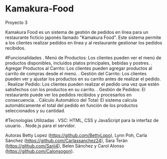# Kamakura-Food
Proyecto 3

Kamakura Food es un sistema de gestión de pedidos en línea para un restaurante ficticio japonés llamado "Kamakura Food". Este sistema permite a los clientes realizar pedidos en línea y al restaurante gestionar los pedidos recibidos.

#Funcionalidades
. Menú de Productos: Los clientes pueden ver el menú de productos disponibles, incluidos platos principales, bebidas y postres.
. Agregar Productos al Carrito: Los clientes pueden agregar productos al carrito de compras desde el menú.
. Gestión del Carrito: Los clientes pueden ver y ajustar los productos en su carrito antes de realizar el pedido.
. Realizar Pedido: Los clientes pueden realizar el pedido una vez que estén satisfechos con los productos en su carrito.
. Gestión de Pedidos: El restaurante puede ver los pedidos recibidos y procesarlos en consecuencia.
. Cálculo Automático del Total: El sistema calcula automáticamente el total del pedido en función de los productos seleccionados y su cantidad.

#Tecnologías Utilizadas
. VSC: HTML, CSS y JavaScript para la interfaz de usuario.
. Node.js para el servidor.

Autoras
Betty Lopez (https://github.com/BettyLopo), Lynn Poh, Carla Sánchez (https://github.com/Carlassanchez24), Sara Terán (https://github.com/Sarii4), Belen Sánchez y Carol Alonso (https://github.com/Calonsogon).


